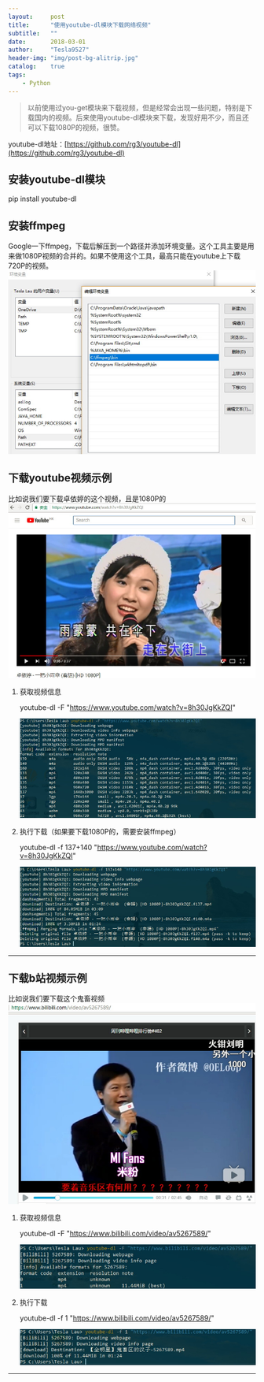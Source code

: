 ```yaml
---
layout:     post
title:      "使用youtube-dl模块下载网络视频"
subtitle:   ""
date:       2018-03-01
author:     "Tesla9527"
header-img: "img/post-bg-alitrip.jpg"
catalog:    true
tags:
    - Python
---
```

>以前使用过you-get模块来下载视频，但是经常会出现一些问题，特别是下载国内的视频。后来使用youtube-dl模块来下载，发现好用不少，而且还可以下载1080P的视频，很赞。

youtube-dl地址：[https://github.com/rg3/youtube-dl](https://github.com/rg3/youtube-dl)

## 安装youtube-dl模块

pip install youtube-dl

## 安装ffmpeg

Google一下ffmpeg，下载后解压到一个路径并添加环境变量。这个工具主要是用来做1080P视频的合并的。如果不使用这个工具，最高只能在youtube上下载720P的视频。
![img](/img/in-post/youtube/4.jpg)

## 下载youtube视频示例

比如说我们要下载卓依婷的这个视频，且是1080P的
![img](/img/in-post/youtube/3.jpg)

1.	获取视频信息

	youtube-dl -F "https://www.youtube.com/watch?v=8h30JgKkZQI"

	![img](/img/in-post/youtube/1.jpg)

2.	执行下载（如果要下载1080P的，需要安装ffmpeg）

	youtube-dl -f 137+140 "https://www.youtube.com/watch?v=8h30JgKkZQI"

	![img](/img/in-post/youtube/2.jpg)

---

## 下载b站视频示例
比如说我们要下载这个鬼畜视频
![img](/img/in-post/youtube/5.jpg)

1.	获取视频信息

	youtube-dl -F "https://www.bilibili.com/video/av5267589/"

	![img](/img/in-post/youtube/6.jpg)

2.	执行下载

	youtube-dl -f 1 "https://www.bilibili.com/video/av5267589/"

	![img](/img/in-post/youtube/7.jpg)

---